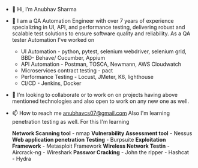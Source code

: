 - 👋 Hi, I’m Anubhav Sharma
- 👀 I am a QA Automation Engineer with over 7 years of experience specializing in UI, API, and performance testing, delivering robust and scalable test solutions to ensure software quality and reliability.
As a QA tester Automation I've worked on 
  - UI Automation - python, pytest, selenium webdriver, selenium grid, BBD- Behave/ Cucumber, Appium
  - API Automation - Postman, TOSCA, Newmann, AWS Cloudwatch
  - Microservices contract testing - pact
  - Performance Testing - Locust, JMeter, K6, lighthouse
  - CI/CD - Jenkins, Docker
- 💞️ I’m looking to collaborate or to work on on projects having above mentioned technologies and also open to work on any new one as well.
- 📫 How to reach me anubhavcs07@gmail.com
Also I'm learning penetration testing as well. For this I'm learning

  **Network Scanning tool** - nmap
  **Vulnerability Assessment tool** - Nessus
  **Web application penetration Testing** - Burpsuite
  **Exploitation Framework** - Metasploit Framework
  **Wireless Network Testin** - Aircrack-ng - Wireshark
 **Passwor Cracking** - John the ripper - Hashcat - Hydra

